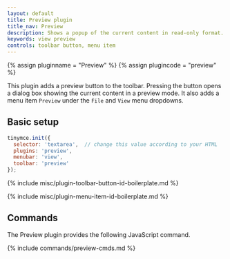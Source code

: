 ```yaml
---
layout: default
title: Preview plugin
title_nav: Preview
description: Shows a popup of the current content in read-only format.
keywords: view preview
controls: toolbar button, menu item
---
```


{% assign pluginname = "Preview" %}
{% assign plugincode = "preview" %}

This plugin adds a preview button to the toolbar. Pressing the button opens a dialog box showing the current content in a preview mode. It also adds a menu item `Preview` under the `File` and `View` menu dropdowns.

## Basic setup

```js
tinymce.init({
  selector: 'textarea',  // change this value according to your HTML
  plugins: 'preview',
  menubar: 'view',
  toolbar: 'preview'
});
```

{% include misc/plugin-toolbar-button-id-boilerplate.md %}

{% include misc/plugin-menu-item-id-boilerplate.md %}

## Commands

The Preview plugin provides the following JavaScript command.

{% include commands/preview-cmds.md %}
